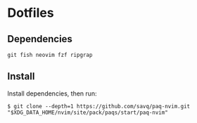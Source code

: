 # Dotfiles

## Dependencies

`git fish neovim fzf ripgrap`

## Install

Install dependencies, then run:

```
$ git clone --depth=1 https://github.com/savq/paq-nvim.git "$XDG_DATA_HOME/nvim/site/pack/paqs/start/paq-nvim"
```
